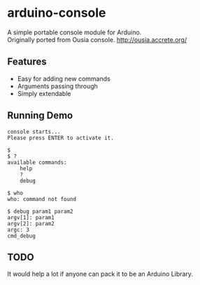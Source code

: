 # arduino-console
A simple portable console module for Arduino.<br>
Originally ported from Ousia console. http://ousia.accrete.org/

## Features
* Easy for adding new commands
* Arguments passing through
* Simply extendable

## Running Demo
```
console starts...
Please press ENTER to activate it.

$
$ ?
available commands:
	help
	?
	debug
```
```
$ who
who: command not found
```
```
$ debug param1 param2
argv[1]: param1
argv[2]: param2
argc: 3
cmd_debug
```
## TODO
It would help a lot if anyone can pack it to be an Arduino Library.
